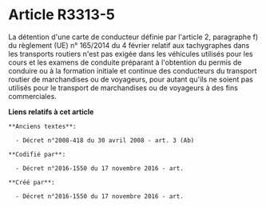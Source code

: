 # Article R3313-5

La détention d'une carte de conducteur définie par l'article 2, paragraphe f) du règlement (UE) n° 165/2014 du 4 février
relatif aux tachygraphes dans les transports routiers n'est pas exigée dans les véhicules utilisés pour les cours et les
examens de conduite préparant à l'obtention du permis de conduire ou à la formation initiale et continue des conducteurs du
transport routier de marchandises ou de voyageurs, pour autant qu'ils ne soient pas utilisés pour le transport de
marchandises ou de voyageurs à des fins commerciales.

**Liens relatifs à cet article**

	**Anciens textes**:

	  - Décret n°2008-418 du 30 avril 2008 - art. 3 (Ab)

	**Codifié par**:

	  - Décret n°2016-1550 du 17 novembre 2016 - art.

	**Créé par**:

	  - Décret n°2016-1550 du 17 novembre 2016 - art.
